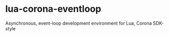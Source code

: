 lua-corona-eventloop
====================

Asynchronous, event-loop development environment for Lua, Corona SDK-style
